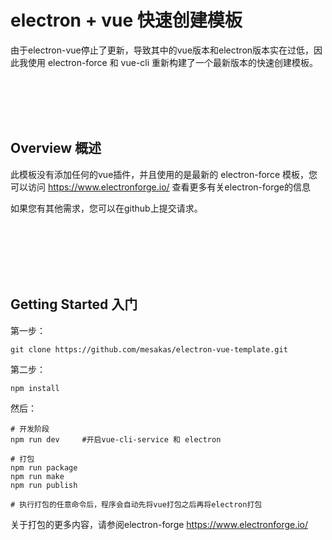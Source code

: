 # electron + vue 快速创建模板

由于electron-vue停止了更新，导致其中的vue版本和electron版本实在过低，因此我使用 electron-force 和 vue-cli 重新构建了一个最新版本的快速创建模板。

<br><br><br><br>

## Overview 概述

此模板没有添加任何的vue插件，并且使用的是最新的 electron-force 模板，您可以访问 https://www.electronforge.io/ 查看更多有关electron-forge的信息

如果您有其他需求，您可以在github上提交请求。

<br><br><br><br><br>

## Getting Started 入门

第一步：

``` 
git clone https://github.com/mesakas/electron-vue-template.git
```

  

第二步：

```
npm install
```

  

然后：

``` 
# 开发阶段
npm run dev 	#开启vue-cli-service 和 electron

# 打包
npm run package
npm run make
npm run publish

# 执行打包的任意命令后，程序会自动先将vue打包之后再将electron打包
```



  

关于打包的更多内容，请参阅electron-forge https://www.electronforge.io/